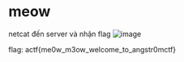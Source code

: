 # meow
netcat đến server và nhận flag
![image](https://user-images.githubusercontent.com/110059218/233825648-e7ae1170-e17f-43e8-83de-b674811612d8.png)

flag: actf{me0w_m3ow_welcome_to_angstr0mctf}
